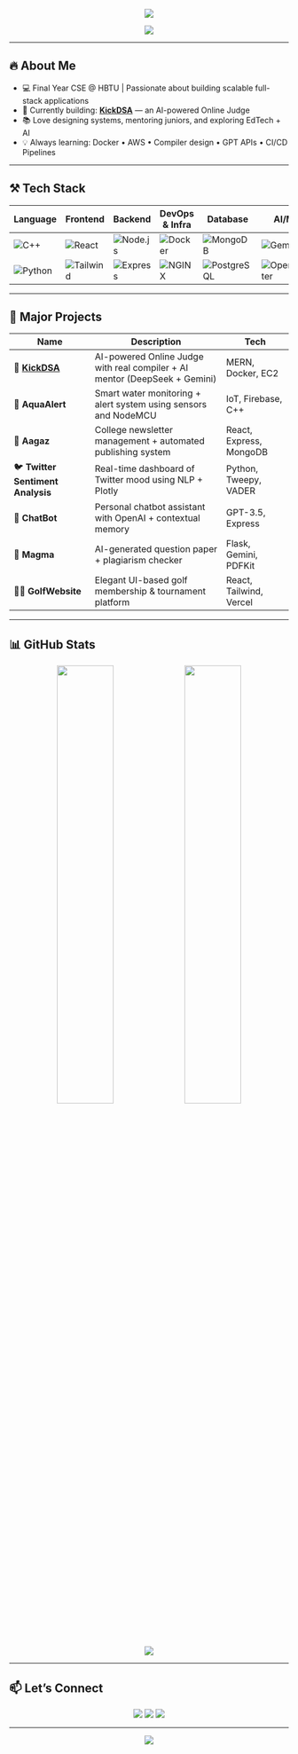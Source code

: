 <!-- Banner -->
<p align="center">
  <img src="https://capsule-render.vercel.app/api?type=waving&color=0F2027,203A43,2C5364&height=250&section=header&text=Hey%20there!%20I'm%20Tauqeer%20👋&fontColor=ffffff&fontSize=40&animation=twinkling" />
</p>

<!-- Profile Info -->
<p align="center">
  <img src="https://readme-typing-svg.herokuapp.com?font=Fira+Code&size=22&pause=1000&center=true&width=435&lines=Full-Stack+Developer;AI-Powered+Platform+Builder;Open+Source+Contributor;Backend+Infra+Ninja;Lifelong+Learner" />
</p>

---

## 🔥 About Me
- 💻 Final Year CSE @ HBTU | Passionate about building scalable full-stack applications  
- 🚀 Currently building: **[KickDSA](https://kickdsa.online)** — an AI-powered Online Judge  
- 📚 Love designing systems, mentoring juniors, and exploring EdTech + AI  
- 💡 Always learning: Docker • AWS • Compiler design • GPT APIs • CI/CD Pipelines  

---

## ⚒️ Tech Stack

| Language | Frontend | Backend | DevOps & Infra | Database | AI/ML |
|----------|----------|---------|----------------|----------|--------|
| ![C++](https://img.shields.io/badge/C++-00599C?style=flat&logo=c%2B%2B&logoColor=white) | ![React](https://img.shields.io/badge/React-20232A?style=flat&logo=react&logoColor=61DAFB) | ![Node.js](https://img.shields.io/badge/Node.js-339933?style=flat&logo=node.js&logoColor=white) | ![Docker](https://img.shields.io/badge/Docker-2496ED?style=flat&logo=docker&logoColor=white) | ![MongoDB](https://img.shields.io/badge/MongoDB-4EA94B?style=flat&logo=mongodb&logoColor=white) | ![Gemini](https://img.shields.io/badge/Gemini-AI-black?style=flat&logo=google) |
| ![Python](https://img.shields.io/badge/Python-3776AB?style=flat&logo=python&logoColor=white) | ![Tailwind](https://img.shields.io/badge/TailwindCSS-38B2AC?style=flat&logo=tailwind-css&logoColor=white) | ![Express](https://img.shields.io/badge/Express.js-000000?style=flat&logo=express&logoColor=white) | ![NGINX](https://img.shields.io/badge/Nginx-009639?style=flat&logo=nginx&logoColor=white) | ![PostgreSQL](https://img.shields.io/badge/PostgreSQL-4169E1?style=flat&logo=postgresql&logoColor=white) | ![OpenRouter](https://img.shields.io/badge/OpenRouter-121212?style=flat&logo=openai&logoColor=white) |

---

## 💼 Major Projects

| Name | Description | Tech |
|------|-------------|------|
| 🚀 [**KickDSA**](https://kickdsa.online) | AI-powered Online Judge with real compiler + AI mentor (DeepSeek + Gemini) | MERN, Docker, EC2 |
| 🌊 **AquaAlert** | Smart water monitoring + alert system using sensors and NodeMCU | IoT, Firebase, C++ |
| 📰 **Aagaz** | College newsletter management + automated publishing system | React, Express, MongoDB |
| 🐦 **Twitter Sentiment Analysis** | Real-time dashboard of Twitter mood using NLP + Plotly | Python, Tweepy, VADER |
| 🤖 **ChatBot** | Personal chatbot assistant with OpenAI + contextual memory | GPT-3.5, Express |
| 🧪 **Magma** | AI-generated question paper + plagiarism checker | Flask, Gemini, PDFKit |
| 🏌️‍♂️ **GolfWebsite** | Elegant UI-based golf membership & tournament platform | React, Tailwind, Vercel |

---

## 📊 GitHub Stats

<p align="center">
  <img width="45%" src="https://github-readme-stats.vercel.app/api?username=tauqeer7770&show_icons=true&theme=radical" />
  <img width="45%" src="https://github-readme-streak-stats.herokuapp.com?user=tauqeer7770&theme=radical" />
</p>

<p align="center">
  <img src="https://github-readme-stats.vercel.app/api/top-langs/?username=tauqeer7770&layout=compact&theme=radical" />
</p>

---

## 📫 Let’s Connect

<p align="center">
  <a href="https://www.linkedin.com/in/mtauqeer/" target="_blank"><img src="https://img.shields.io/badge/LinkedIn-%230077B5.svg?&style=for-the-badge&logo=linkedin&logoColor=white" /></a>
  <a href="mailto:mtauqeer7770@gmail.com"><img src="https://img.shields.io/badge/Gmail-D14836?style=for-the-badge&logo=gmail&logoColor=white" /></a>
  <a href="https://kickdsa.online"><img src="https://img.shields.io/badge/Live-KickDSA-%230077B5?style=for-the-badge&logo=vercel&logoColor=white" /></a>
</p>

---

<p align="center">
  <img src="https://capsule-render.vercel.app/api?type=waving&color=0F2027,203A43,2C5364&height=150&section=footer" />
</p>
